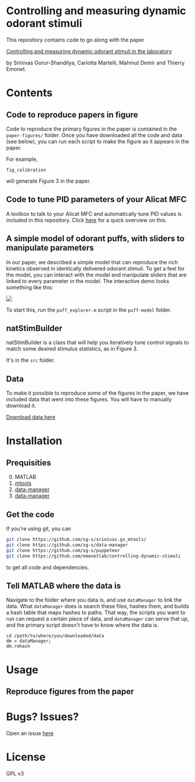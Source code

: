 # Controlling and measuring dynamic odorant stimuli

This repository contains code to go along with the paper

[Controlling and measuring dynamic odorant stimuli in the laboratory](https://jeb.biologists.org/content/early/2019/11/06/jeb.207787.abstract)

by Srinivas Gorur-Shandilya, Carlotta Martelli, Mahmut Demir and Thierry Emonet. 


# Contents


## Code to reproduce papers in figure

Code to reproduce the primary figures in the paper is contained in the `paper-figures/` folder. Once you have downloaded all the code and data (see below), you can run each script to make the figure as it appears in the paper. 

For example,

```
fig_calibration
```

will generate Figure 3 in the paper. 


## Code to tune PID parameters of your Alicat MFC

A toolbox to talk to your Alicat MFC and automatically tune PID values is included in this repository. Click [here](https://github.com/emonetlab/controlling-dynamic-stimuli/tree/master/alicat-mfc-tools) for a quick overview on this. 

## A simple model of odorant puffs, with sliders to manipulate parameters 

In our paper, we described a simple model that can reproduce the rich kinetics observed in identically delivered odorant stimuli. To get a feel for the model, you can interact with the model and manipulate sliders that are linked to every parameter in the model. The interactive demo looks something like this:

![](https://user-images.githubusercontent.com/6005346/68999059-e643d100-0888-11ea-8e06-f6d97d9cca34.png)

To start this, run the `puff_explorer.m` script in the `puff-model` folder. 


## natStimBuilder

natStimBuilder is a class that will help you iteratively tune control signals to match some desired stimulus statistics, as in Figure 3. 

It's in the `src` folder. 


## Data

To make it possible to reproduce some of the figures in the paper, we have included data that went into these figures. You will have to manually download it.

[Download data here](https://github.com/emonetlab/controlling-dynamic-stimuli/releases/download/v19.11.16/data.zip)

# Installation 


## Prequisities 

0. MATLAB 
1. [mtools](https://github.com/sg-s/srinivas.gs_mtools/)
2. [data-manager](https://github.com/sg-s/data-manager/)
3. [data-manager](https://github.com/sg-s/puppeteer/)

## Get the code 

If you're using git, you can 

```bash
git clone https://github.com/sg-s/srinivas.gs_mtools/
git clone https://github.com/sg-s/data-manager
git clone https://github.com/sg-s/puppeteer
git clone https://github.com/emonetlab/controlling-dynamic-stimuli
```

to get all code and dependencies. 



## Tell MATLAB where the data is 


Navigate to the folder where you data is, and use `dataManager` to link the data. What `dataManager` does is search these files, hashes them, and builds a hash table that maps hashes to paths. That way, the scripts you want to run can request a certain piece of data, and `dataManager` can serve that up, and the primary script doesn't have to know where the data is. 

```
cd /path/to/where/you/downloaded/data
dm = dataManager;
dm.rehash
```

# Usage

## Reproduce figures from the paper


# Bugs? Issues?

Open an issue [here](https://github.com/emonetlab/controlling-dynamic-stimuli/issues)

# License 

GPL v3

